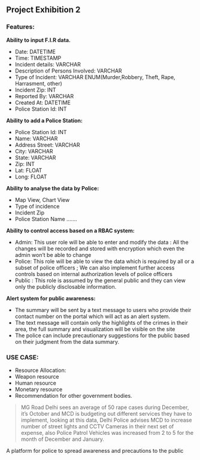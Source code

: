 ## Project Exhibition 2

### Features:

 __Ability to input F.I.R data.__
 - Date: DATETIME
 - Time: TIMESTAMP
 - Incident details: VARCHAR
 - Description of Persons Involved: VARCHAR
 - Type of Incident: VARCHAR ENUM(Murder,Robbery, Theft, Rape, Harrasment, other)
 - Incident Zip: INT
 - Reported By: VARCHAR
 - Created At: DATETIME
 - Police Station Id: INT

__Ability to add a Police Station:__
 - Police Station Id: INT
 - Name: VARCHAR
 - Address Street: VARCHAR
 - City: VARCHAR
 - State: VARCHAR
 - Zip: INT
 - Lat: FLOAT
 - Long: FLOAT

__Ability to analyse the data by Police:__
- Map View, Chart View
- Type of incidence
- Incident Zip
- Police Station Name
…….

__Ability to control access based on a RBAC system:__

- Admin: This user role will be able to enter and modify the data : All the changes will be recorded and stored with encryption which even the admin won’t be able to change
- Police: This role will be able to view the data which is required by all or a subset of police officers ; We can also implement further access controls based on internal authorization levels of police officers
- Public : This role is assumed by the general public and they can view only the publicly disclosable information.

__Alert system for public awareness:__
- The summary will be sent by a text message to users who provide their contact number on the portal which will act as an alert system.
- The text message will contain only the highlights of the crimes in their area, the full summary and visualization will be visible on the site
- The police can include precautionary suggestions for the public based on their judgment from the data summary.


### USE CASE:

- Resource Allocation:
 - Weapon resource
 - Human resource
 - Monetary resource
 - Recommendation for other government bodies.
> MG Road Delhi sees an average of 50 rape cases during December, it’s October and MCD is budgeting out different services they have to implement, looking at this data, Delhi Police advises MCD to increase number of street lights and CCTV Cameras in their next set of expense, also Police Patrol Vehicles was increased from 2 to 5 for the month of December and January.

A platform for police to spread awareness and precautions to the public 
